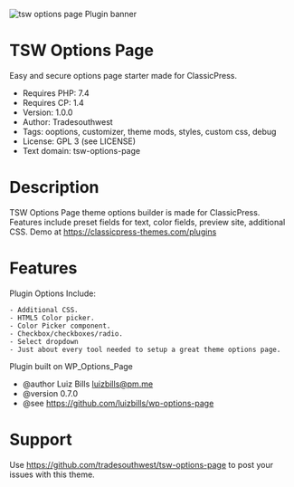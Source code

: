 ![tsw options page Plugin banner](images/banner-1544x500.png)

# TSW Options Page
Easy and secure options page starter made for ClassicPress.

- Requires PHP: 7.4
- Requires CP:  1.4
- Version:      1.0.0
- Author:       Tradesouthwest
- Tags:         ooptions, customizer, theme mods, styles, custom css, debug
- License:      GPL 3 (see LICENSE)
- Text domain:  tsw-options-page

# Description
TSW Options Page theme options builder is made for ClassicPress. Features include preset fields for text, color fields, preview site, additional CSS. Demo at https://classicpress-themes.com/plugins

# Features
Plugin Options Include:

    - Additional CSS.
    - HTML5 Color picker.
    - Color Picker component.
    - Checkbox/checkboxes/radio.
    - Select dropdown
    - Just about every tool needed to setup a great theme options page.

Plugin built on WP_Options_Page
 * @author Luiz Bills <luizbills@pm.me>
 * @version 0.7.0
 * @see https://github.com/luizbills/wp-options-page

# Support
Use https://github.com/tradesouthwest/tsw-options-page to post your issues with this theme.
